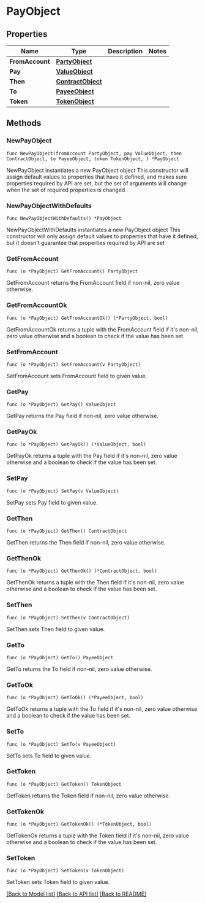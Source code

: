 # PayObject

## Properties

Name | Type | Description | Notes
------------ | ------------- | ------------- | -------------
**FromAccount** | [**PartyObject**](PartyObject.md) |  | 
**Pay** | [**ValueObject**](ValueObject.md) |  | 
**Then** | [**ContractObject**](ContractObject.md) |  | 
**To** | [**PayeeObject**](PayeeObject.md) |  | 
**Token** | [**TokenObject**](TokenObject.md) |  | 

## Methods

### NewPayObject

`func NewPayObject(fromAccount PartyObject, pay ValueObject, then ContractObject, to PayeeObject, token TokenObject, ) *PayObject`

NewPayObject instantiates a new PayObject object
This constructor will assign default values to properties that have it defined,
and makes sure properties required by API are set, but the set of arguments
will change when the set of required properties is changed

### NewPayObjectWithDefaults

`func NewPayObjectWithDefaults() *PayObject`

NewPayObjectWithDefaults instantiates a new PayObject object
This constructor will only assign default values to properties that have it defined,
but it doesn't guarantee that properties required by API are set

### GetFromAccount

`func (o *PayObject) GetFromAccount() PartyObject`

GetFromAccount returns the FromAccount field if non-nil, zero value otherwise.

### GetFromAccountOk

`func (o *PayObject) GetFromAccountOk() (*PartyObject, bool)`

GetFromAccountOk returns a tuple with the FromAccount field if it's non-nil, zero value otherwise
and a boolean to check if the value has been set.

### SetFromAccount

`func (o *PayObject) SetFromAccount(v PartyObject)`

SetFromAccount sets FromAccount field to given value.


### GetPay

`func (o *PayObject) GetPay() ValueObject`

GetPay returns the Pay field if non-nil, zero value otherwise.

### GetPayOk

`func (o *PayObject) GetPayOk() (*ValueObject, bool)`

GetPayOk returns a tuple with the Pay field if it's non-nil, zero value otherwise
and a boolean to check if the value has been set.

### SetPay

`func (o *PayObject) SetPay(v ValueObject)`

SetPay sets Pay field to given value.


### GetThen

`func (o *PayObject) GetThen() ContractObject`

GetThen returns the Then field if non-nil, zero value otherwise.

### GetThenOk

`func (o *PayObject) GetThenOk() (*ContractObject, bool)`

GetThenOk returns a tuple with the Then field if it's non-nil, zero value otherwise
and a boolean to check if the value has been set.

### SetThen

`func (o *PayObject) SetThen(v ContractObject)`

SetThen sets Then field to given value.


### GetTo

`func (o *PayObject) GetTo() PayeeObject`

GetTo returns the To field if non-nil, zero value otherwise.

### GetToOk

`func (o *PayObject) GetToOk() (*PayeeObject, bool)`

GetToOk returns a tuple with the To field if it's non-nil, zero value otherwise
and a boolean to check if the value has been set.

### SetTo

`func (o *PayObject) SetTo(v PayeeObject)`

SetTo sets To field to given value.


### GetToken

`func (o *PayObject) GetToken() TokenObject`

GetToken returns the Token field if non-nil, zero value otherwise.

### GetTokenOk

`func (o *PayObject) GetTokenOk() (*TokenObject, bool)`

GetTokenOk returns a tuple with the Token field if it's non-nil, zero value otherwise
and a boolean to check if the value has been set.

### SetToken

`func (o *PayObject) SetToken(v TokenObject)`

SetToken sets Token field to given value.



[[Back to Model list]](../README.md#documentation-for-models) [[Back to API list]](../README.md#documentation-for-api-endpoints) [[Back to README]](../README.md)


